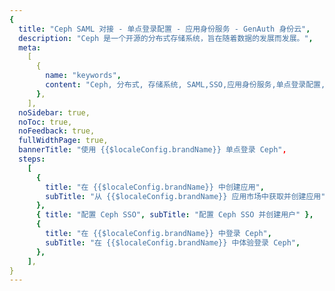 ```yaml
---
{
  title: "Ceph SAML 对接 - 单点登录配置 - 应用身份服务 - GenAuth 身份云",
  description: "Ceph 是一个开源的分布式存储系统，旨在随着数据的发展而发展。",
  meta:
    [
      {
        name: "keywords",
        content: "Ceph, 分布式, 存储系统, SAML,SSO,应用身份服务,单点登录配置,Authing身份云",
      },
    ],
  noSidebar: true,
  noToc: true,
  noFeedback: true,
  fullWidthPage: true,
  bannerTitle: "使用 {{$localeConfig.brandName}} 单点登录 Ceph",
  steps:
    [
      {
        title: "在 {{$localeConfig.brandName}} 中创建应用",
        subTitle: "从 {{$localeConfig.brandName}} 应用市场中获取并创建应用",
      },
      { title: "配置 Ceph SSO", subTitle: "配置 Ceph SSO 并创建用户" },
      {
        title: "在 {{$localeConfig.brandName}} 中登录 Ceph",
        subTitle: "在 {{$localeConfig.brandName}} 中体验登录 Ceph",
      },
    ],
}
---
```


<IntegrationDetail/>
